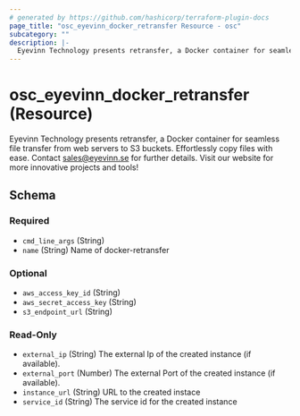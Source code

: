 ```yaml
---
# generated by https://github.com/hashicorp/terraform-plugin-docs
page_title: "osc_eyevinn_docker_retransfer Resource - osc"
subcategory: ""
description: |-
  Eyevinn Technology presents retransfer, a Docker container for seamless file transfer from web servers to S3 buckets. Effortlessly copy files with ease. Contact sales@eyevinn.se for further details. Visit our website for more innovative projects and tools!
---
```


# osc_eyevinn_docker_retransfer (Resource)

Eyevinn Technology presents retransfer, a Docker container for seamless file transfer from web servers to S3 buckets. Effortlessly copy files with ease. Contact sales@eyevinn.se for further details. Visit our website for more innovative projects and tools!



<!-- schema generated by tfplugindocs -->
## Schema

### Required

- `cmd_line_args` (String)
- `name` (String) Name of docker-retransfer

### Optional

- `aws_access_key_id` (String)
- `aws_secret_access_key` (String)
- `s3_endpoint_url` (String)

### Read-Only

- `external_ip` (String) The external Ip of the created instance (if available).
- `external_port` (Number) The external Port of the created instance (if available).
- `instance_url` (String) URL to the created instace
- `service_id` (String) The service id for the created instance
